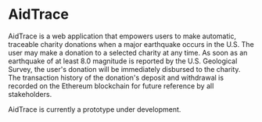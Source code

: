 # AidTrace

AidTrace is a web application that empowers users to make automatic, traceable charity donations when a major earthquake occurs in the U.S. The user may make a donation to a selected charity at any time. As soon as an earthquake of at least 8.0 magnitude is reported by the U.S. Geological Survey, the user's donation will be immediately disbursed to the charity. The transaction history of the donation's deposit and withdrawal is recorded on the Ethereum blockchain for future reference by all stakeholders.

AidTrace is currently a prototype under development.
